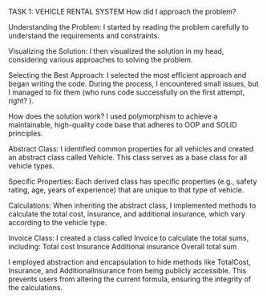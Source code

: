 TASK 1: VEHICLE RENTAL SYSTEM
How did I approach the problem?

Understanding the Problem: I started by reading the problem carefully to understand the requirements and constraints.

Visualizing the Solution: I then visualized the solution in my head, considering various approaches to solving the problem.

Selecting the Best Approach: I selected the most efficient approach and began writing the code. During the process, I encountered small issues, but I managed to fix them (who runs code successfully on the first attempt, right?
).

How does the solution work?
I used polymorphism to achieve a maintainable, high-quality code base that adheres to OOP and SOLID principles.

Abstract Class: I identified common properties for all vehicles and created an abstract class called Vehicle. This class serves as a base class for all vehicle types.

Specific Properties: Each derived class has specific properties (e.g., safety rating, age, years of experience) that are unique to that type of vehicle.

Calculations: When inheriting the abstract class, I implemented methods to calculate the total cost, insurance, and additional insurance, which vary according to the vehicle type.

Invoice Class: I created a class called Invoice to calculate the total sums, including:
Total cost
Insurance
Additional insurance
Overall total sum

I employed abstraction and encapsulation to hide methods like TotalCost, Insurance, and AdditionalInsurance from being publicly accessible. This prevents users from altering the current formula, ensuring the integrity of the calculations.
